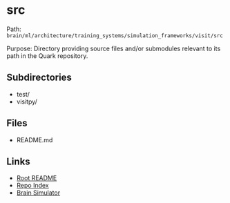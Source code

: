 # src

Path: `brain/ml/architecture/training_systems/simulation_frameworks/visit/src`

Purpose: Directory providing source files and/or submodules relevant to its path in the Quark repository.

## Subdirectories
- test/
- visitpy/

## Files
- README.md

## Links
- [Root README](../../../../../../README.md)
- [Repo Index](../../../../../../repo_index.json)
- [Brain Simulator](../../../../../../brain/architecture/brain_simulator.py)
